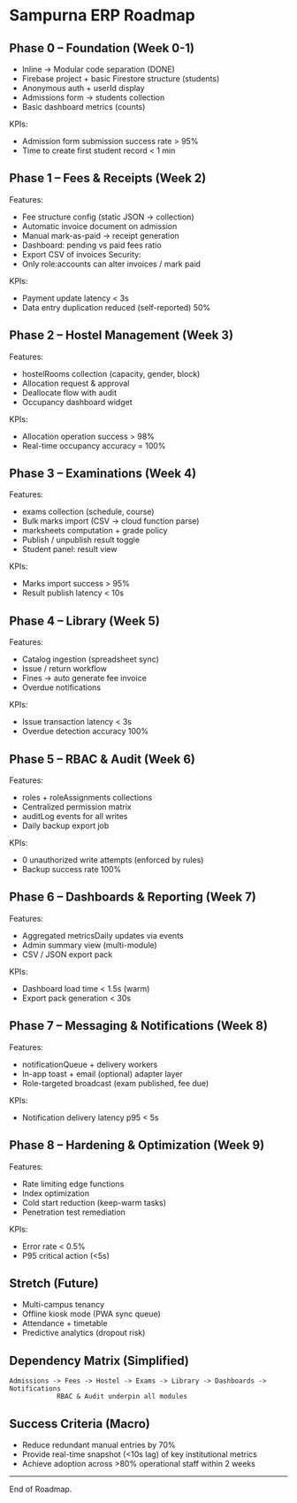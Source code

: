# Sampurna ERP Roadmap

## Phase 0 – Foundation (Week 0-1)
- Inline -> Modular code separation (DONE)
- Firebase project + basic Firestore structure (students)
- Anonymous auth + userId display
- Admissions form -> students collection
- Basic dashboard metrics (counts)

KPIs:
- Admission form submission success rate > 95%
- Time to create first student record < 1 min

## Phase 1 – Fees & Receipts (Week 2)
Features:
- Fee structure config (static JSON -> collection)
- Automatic invoice document on admission
- Manual mark-as-paid -> receipt generation
- Dashboard: pending vs paid fees ratio
- Export CSV of invoices
Security:
- Only role:accounts can alter invoices / mark paid

KPIs:
- Payment update latency < 3s
- Data entry duplication reduced (self-reported) 50%

## Phase 2 – Hostel Management (Week 3)
Features:
- hostelRooms collection (capacity, gender, block)
- Allocation request & approval
- Deallocate flow with audit
- Occupancy dashboard widget

KPIs:
- Allocation operation success > 98%
- Real-time occupancy accuracy = 100%

## Phase 3 – Examinations (Week 4)
Features:
- exams collection (schedule, course)
- Bulk marks import (CSV -> cloud function parse)
- marksheets computation + grade policy
- Publish / unpublish result toggle
- Student panel: result view

KPIs:
- Marks import success > 95%
- Result publish latency < 10s

## Phase 4 – Library (Week 5)
Features:
- Catalog ingestion (spreadsheet sync)
- Issue / return workflow
- Fines -> auto generate fee invoice
- Overdue notifications

KPIs:
- Issue transaction latency < 3s
- Overdue detection accuracy 100%

## Phase 5 – RBAC & Audit (Week 6)
Features:
- roles + roleAssignments collections
- Centralized permission matrix
- auditLog events for all writes
- Daily backup export job

KPIs:
- 0 unauthorized write attempts (enforced by rules)
- Backup success rate 100%

## Phase 6 – Dashboards & Reporting (Week 7)
Features:
- Aggregated metricsDaily updates via events
- Admin summary view (multi-module)
- CSV / JSON export pack

KPIs:
- Dashboard load time < 1.5s (warm)
- Export pack generation < 30s

## Phase 7 – Messaging & Notifications (Week 8)
Features:
- notificationQueue + delivery workers
- In-app toast + email (optional) adapter layer
- Role-targeted broadcast (exam published, fee due)

KPIs:
- Notification delivery latency p95 < 5s

## Phase 8 – Hardening & Optimization (Week 9)
Features:
- Rate limiting edge functions
- Index optimization
- Cold start reduction (keep-warm tasks)
- Penetration test remediation

KPIs:
- Error rate < 0.5%
- P95 critical action (<5s)

## Stretch (Future)
- Multi-campus tenancy
- Offline kiosk mode (PWA sync queue)
- Attendance + timetable
- Predictive analytics (dropout risk)

## Dependency Matrix (Simplified)
```
Admissions -> Fees -> Hostel -> Exams -> Library -> Dashboards -> Notifications
            RBAC & Audit underpin all modules
```

## Success Criteria (Macro)
- Reduce redundant manual entries by 70%
- Provide real-time snapshot (<10s lag) of key institutional metrics
- Achieve adoption across >80% operational staff within 2 weeks

---
End of Roadmap.

